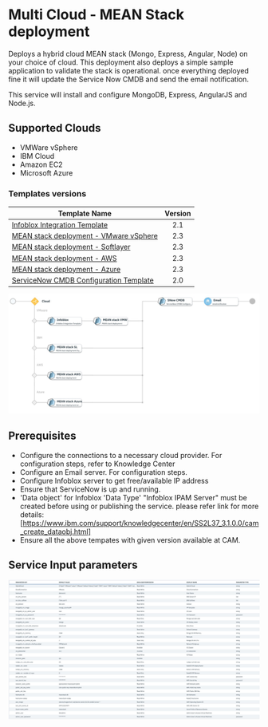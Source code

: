 
<!---
Copyright IBM Corp. 2018, 2019
This code is released under the Apache 2.0 License.
--->

# Multi Cloud - MEAN Stack deployment

Deploys a hybrid cloud MEAN stack (Mongo, Express, Angular, Node) on your choice of cloud.
This deployment also deploys a simple sample application to validate the stack is operational.
once everything deployed fine it will update the Service Now CMDB and send the email notification.

This service will install and configure MongoDB, Express, AngularJS and Node.js.

## Supported Clouds

- VMWare vSphere
- IBM Cloud
- Amazon EC2
- Microsoft Azure

### Templates versions

| Template Name | Version |
|------|:-------------:|
| [Infoblox Integration Template](https://github.com/IBM-CAMHub-Open/template_integration_infoblox/tree/2.1/other/terraform) | 2.1 |
| [MEAN stack deployment - VMware vSphere](https://github.com/IBM-CAMHub-Open/starterlibrary/tree/2.3/VMware/terraform/hcl/meanstack)| 2.3|
| [MEAN stack deployment - Softlayer](https://github.com/IBM-CAMHub-Open/starterlibrary/tree/2.3/BlueMix/terraform/hcl/meanstack-hybrid)| 2.3|
| [MEAN stack deployment - AWS](https://github.com/IBM-CAMHub-Open/starterlibrary/tree/2.3/AWS/terraform/hcl/meanstack)| 2.3|
| [MEAN stack deployment - Azure](https://github.com/IBM-CAMHub-Open/starterlibrary/tree/2.3/Azure/terraform/hcl/meanstack)| 2.3|
| [ServiceNow CMDB Configuration Template](https://github.com/IBM-CAMHub-Open/template_integration_servicenow/tree/2.0/other/terraform)| 2.0|

![Service - MEAN Stack](./multiCloud-mean-service.jpg)

## Prerequisites

- Configure the connections to a necessary cloud provider. For configuration steps, refer to Knowledge Center
- Configure an Email server. For configuration steps.
- Configure Infoblox server to get free/available IP address
- Ensure that ServiceNow is up and running.
- 'Data object' for Infoblox 'Data Type' "Infoblox IPAM Server" must be created before using or publishing the service.
    please refer link for more details: [<https://www.ibm.com/support/knowledgecenter/en/SS2L37_3.1.0.0/cam_create_dataobj.html]>
- Ensure all the above tempates with given version available at CAM.

## Service Input parameters

![Service - MEAN Stack](./multiCloud-mean.jpg)

